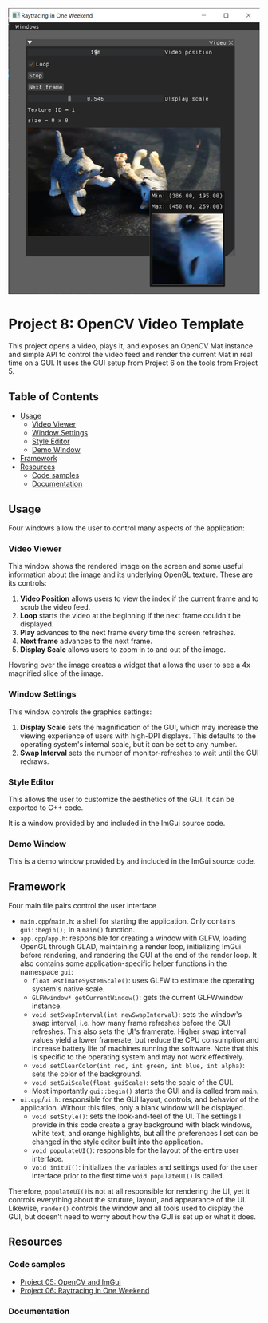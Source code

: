 ![Current screenshot](../../docs/screenshots/08-01.png)

# Project 8: OpenCV Video Template <!-- omit in toc -->
This project opens a video, plays it, and exposes an OpenCV Mat instance
and simple API to control the video feed and render the current Mat in real time
on a GUI. It uses the GUI setup from Project 6 on the tools from Project 5.

## Table of Contents <!-- omit in toc -->
- [Usage](#usage)
  - [Video Viewer](#video-viewer)
  - [Window Settings](#window-settings)
  - [Style Editor](#style-editor)
  - [Demo Window](#demo-window)
- [Framework](#framework)
- [Resources](#resources)
  - [Code samples](#code-samples)
  - [Documentation](#documentation)


## Usage

Four windows allow the user to control many aspects of the application:

### Video Viewer
This window shows the rendered image on the screen and some useful information about the image and its underlying OpenGL texture. These are its controls:

1. **Video Position** allows users to view the index if the current frame and to scrub the video feed.
2. **Loop** starts the video at the beginning if the next frame couldn't be displayed.
3. **Play** advances to the next frame every time the screen refreshes.
4. **Next frame** advances to the next frame.
5. **Display Scale** allows users to zoom in to and out of the image.

Hovering over the image creates a widget that allows the user to see a 4x magnified slice of the image.


### Window Settings
This window controls the graphics settings:
1. **Display Scale** sets the magnification of the GUI, which may increase the viewing experience of users with high-DPI displays. This defaults to the operating system's internal scale, but it can be set to any number.
2. **Swap Interval** sets the number of monitor-refreshes to wait until the GUI redraws.

### Style Editor
This allows the user to customize the aesthetics of the GUI. It can be exported to C++ code.

It is a window provided by and included in the ImGui source code.

### Demo Window
This is a demo window provided by and included in the ImGui source code.

## Framework
Four main file pairs control the user interface
* `main.cpp`/`main.h`: a shell for starting the application. Only contains `gui::begin();` in a `main()` function.
* `app.cpp`/`app.h`: responsible for creating a window with GLFW, loading OpenGL through GLAD, maintaining a render loop, initializing ImGui before rendering, and rendering the GUI at the end of the render loop. It also contains some application-specific helper functions in the namespace `gui`:
  * `float estimateSystemScale()`: uses GLFW to estimate the operating system's native scale.
  * `GLFWwindow* getCurrentWindow()`: gets the current GLFWwindow instance.
  * `void setSwapInterval(int newSwapInterval)`: sets the window's swap interval, i.e. how many frame refreshes before the GUI refreshes. This also sets the UI's framerate. Higher swap interval values yield a lower framerate, but reduce the CPU consumption and increase battery life of machines running the software. Note that this is specific to the operating system and may not work effectively.
  * `void setClearColor(int red, int green, int blue, int alpha)`: sets the color of the background.
  * `void setGuiScale(float guiScale)`: sets the scale of the GUI.
  * Most importantly `gui::begin()` starts the GUI and is called from `main`. 
* `ui.cpp`/`ui.h`: responsible for the GUI layout, controls, and behavior of the application. Without this files, only a blank window will be displayed.
  * `void setStyle()`: sets the look-and-feel of the UI. The settings I provide in this code create a gray background with black windows, white text, and orange highlights, but all the preferences I set can be changed in the style editor built into the application.
  * `void populateUI()`: responsible for the layout of the entire user interface.
  * `void initUI()`: initializes the variables and settings used for the user interface prior to the first time `void populateUI()` is called.


Therefore, `populateUI()`is not at all responsible for rendering the UI, yet 
it controls everything about the struture, layout, and appearance of the UI. Likewise,
`render()` controls the window and all tools used to display the GUI, but doesn't need to 
worry about how the GUI is set up or what it does.


## Resources
### Code samples
* [Project 05: OpenCV and ImGui](../05-OpenCV-and-ImGui)
* [Project 06: Raytracing in One Weekend](../06-Raytracing-in-One-Weekend)
### Documentation
